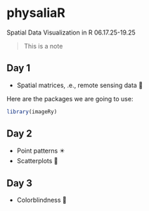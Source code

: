 # physaliaR
Spatial Data Visualization in R 06.17.25-19.25

> This is a note

## Day 1
+ Spatial matrices, .e., remote sensing data 📡

Here are the packages we are going to use:
``` r
library(imageRy)
```

## Day 2
+ Point patterns ✴️
+ Scatterplots 🌠

## Day 3
+ Colorblindness 🌈
